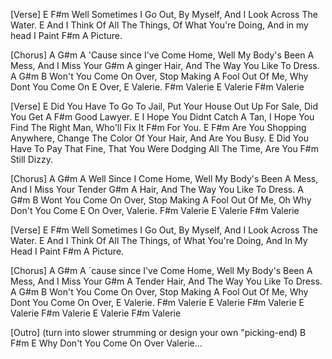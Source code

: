 [Verse]
         E                                                F#m
Well Sometimes I Go Out, By Myself, And I Look Across The Water.
                                                                                  E
And I Think Of All The Things, Of What You're Doing, And in my head I Paint 
  F#m
A Picture.
 
[Chorus]
       A                             G#m                       A
'Cause since I've Come Home, Well My Body's Been A Mess, And I Miss Your 
                     G#m                    A
ginger Hair, And The Way You Like To Dress.
A                      G#m                        B
Won't You Come On Over, Stop Making A Fool Out Of Me, Why Dont You Come On 
  E
Over, 
   E
Valerie.
   F#m
Valerie
   E
Valerie
   F#m
Valerie
 
[Verse]
        E
Did You Have To Go To Jail, Put Your House Out Up For Sale, Did You Get A 
     F#m
Good Lawyer.
           E
I Hope You Didnt Catch A Tan, I Hope You Find The Right Man, Who'll Fix It 
F#m
For You.
        E                                                            F#m
Are You Shopping Anywhere, Change The Color Of Your Hair, And Are You Busy.
        E
Did You Have To Pay That Fine, That You Were Dodging All The Time, Are You 
     F#m
Still Dizzy.
 
[Chorus]
     A                          G#m                       A
Well Since I Come Home, Well My Body's Been A Mess, And I Miss Your Tender 
              G#m                    A
Hair, And The Way You Like To Dress.
A                     G#m                        B
Wont You Come On Over, Stop Making A Fool Out Of Me, Oh Why Don't You Come 
             E
On Over, Valerie.
   F#m
Valerie
   E
Valerie
   F#m
Valerie
 
[Verse]
         E                                                F#m
Well Sometimes I Go Out, By Myself, And I Look Across The Water.
       E
And I Think Of All The Things, of What You're Doing, And In My Head I Paint 
  F#m
A Picture.
 
[Chorus]
       A                            G#m                       A
´cause since I've Come Home, Well My Body's Been A Mess, And I Miss Your 
                    G#m                      A
Tender Hair, And The Way You Like To Dress.
A                      G#m                        B
Won't You Come On Over, Stop Making A Fool Out Of Me, Why Dont You Come On 
Over,
    E
Valerie.
    F#m
Valerie
    E
Valerie
    F#m
Valerie
    E
Valerie
    F#m
Valerie
    E
Valerie
    F#m
Valerie
 
[Outro]
(turn into slower strumming or design your own "picking-end)
B                     F#m       E
Why Don't You Come On Over Valerie...

